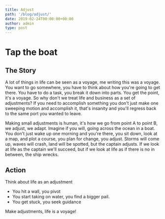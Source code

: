 ```yaml
---
title: Adjust
path: '/blog/adjust/'
date: 2019-02-24T00:00:00+00:00
author: admin
type: post
---
```


# Tap the boat

## The Story

A lot of things in life can be seen as a voyage, me writing this was a voyage. You want to go somewhere, you have to think about how you're going to get there.
You have to do a task, you break it down into parts. You get the point, it's a voyage. So why don't we treat life and business as a set of adjustments?
If you need to accomplish something you don't just make one sweeping motion and accomplish it, that's insanity and you'll regress back to the same port you wanted to leave.

Making small adjustments is human, it's how we go from point A to point B, we adjust, we adapt. Imagine if you will, going across the ocean in a boat.
You don't just wake up one morning and you're there, you sit down, look at a map, and plot a course, you plan for change, you adjust. Storms will come up, waves will crash,
land will be spotted, but the captain adjusts. If we look at life as the captain we'll succeed, but if we look at life as if there is no in between, the ship wrecks.

## Action

Think about life as an adjustment

- You hit a wall, you pivot
- You start taking on water, you find a bigger pail.
- You get stuck, you seek guidance

Make adjustments, life is a voyage!
